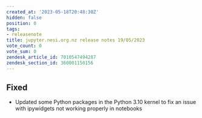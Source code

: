 ```yaml
---
created_at: '2023-05-18T20:48:30Z'
hidden: false
position: 0
tags:
- releasenote
title: jupyter.nesi.org.nz release notes 19/05/2023
vote_count: 0
vote_sum: 0
zendesk_article_id: 7010547494287
zendesk_section_id: 360001150156
---
```



## Fixed

- Updated some Python packages in the Python 3.10 kernel to fix an
    issue with ipywidgets not working properly in notebooks
